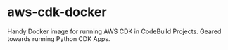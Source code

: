 # aws-cdk-docker
Handy Docker image for running AWS CDK in CodeBuild Projects. 
Geared towards running Python CDK Apps. 
